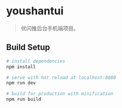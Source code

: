 # youshantui

> 优闪推后台手机端项目。

## Build Setup

```bash
# install dependencies
npm install

# serve with hot reload at localhost:8080
npm run dev

# build for production with minification
npm run build
```
